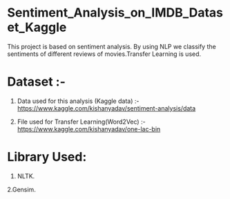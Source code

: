 # Sentiment_Analysis_on_IMDB_Dataset_Kaggle
This project is based on sentiment analysis. By using NLP we classify the sentiments of different reviews of movies.Transfer Learning is used.

# Dataset :-
1. Data used for this analysis (Kaggle data) :- https://www.kaggle.com/kishanyadav/sentiment-analysis/data

2. File used for Transfer Learning(Word2Vec) :- https://www.kaggle.com/kishanyadav/one-lac-bin


# Library Used:
1. NLTK.

2.Gensim.
